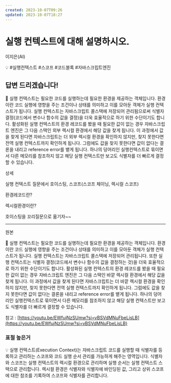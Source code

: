 ```yaml
---
created: 2023-10-07T09:26
updated: 2023-10-07T18:27
---
```

# 실행 컨텍스트에 대해 설명하시오.

이지은(AI)

💡 #실행컨텍스트 #스코프 #코드블록 #자바스크립트엔진

## **답변 드리겠습니다!**

<aside>
📌 실행 컨텍스트는 필요한 코드를 실행하는데 필요한 환경을 제공하는 객체입니다. 환경이란 코드 실행에 영향을 주는 조건이나 상태를 의미하고 이를 모아둔 객체가 실행 컨텍스트가 됩니다. 
실행 컨텍스트는 자바스크립트 콜스택에 저장되어 관리됨으로써 식별자 결정(코드에서 변수나 함수의 값을 결정)을 더욱 효율적으로 하기 위한 수단이기도 합니다. 활성화된 실행 컨텍스트의 환경 레코드를 봤을 때 필요한 값이 없는 경우 자바스크립트 엔진은 그 다음 스택인 외부 렉시컬 환경에서 해당 값을 찾게 됩니다. 이 과정에서 값을 찾게 된다면 자바스크립트는 더 외부 렉시컬 환경을 확인하지 않지만, 찾지 못한다면 전역 실행 컨텍스트까지 확인하게 됩니다. 그럼에도 값을 찾지 못한다면 값이 없다는 결론을 내리고 reference error를 뱉게 됩니다. 하나의 덩어리인 실행컨텍스트로 묶이면서 다른 메모리를 참조하지 않고 해당 실행 컨텍스트만 보고도 식별자를 더 빠르게 결정할 수 있습니다.

</aside>

상세

실행 컨텍스트 질문에서 호이스팅, 스코프(스코프 체이닝, 렉시컬 스코프)

환경레코드란? 

렉시컬환경이란? 

호이스팅을 꼬리질문으로 옮기자~~

---

원본

<aside>
📌 실행 컨텍스트는 필요한 코드를 실행하는데 필요한 환경을 제공하는 객체입니다. 환경이란 코드 실행에 영향을 주는 조건이나 상태를 의미하고 이를 모아둔 객체가 실행 컨텍스트가 됩니다. 실행 컨텍스트는 자바스크립트 콜스택에 저장되어 관리됩니다. 또한 실행 컨텍스트는 식별자 결정(코드에서 변수나 함수의 값을 결정하는 것)을 더욱 효율적으로 하기 위한 수단이기도 합니다. 활성화된 실행 컨텍스트의 환경 레코드를 봤을 때 필요한 값이 없는 경우 자바스크립트 엔진은 그 다음 스택인 바깥 렉시컬 환경에서 해당 값을 찾게 됩니다. 이 과정에서 값을 찾게 된다면 자바스크립트는 더 바깥 렉시컬 환경을 확인하지 않지만, 찾지 못한다면 전역 실행 컨텍스트까지 확인하게 됩니다. 그럼에도 값을 찾지 못한다면 값이 없다는 결론을 내리고 reference error를 뱉게 됩니다. 하나의 덩어리인 실행컨텍스트로 묶이면서 다른 메모리를 참조하지 않고 해당 실행 컨텍스트만 보고도 식별자를 더 빠르게 결정할 수 있습니다.

</aside>

참고 : [https://youtu.be/EWfujNzSUmw?si=vBSVdMNuFbeLisLB](https://youtu.be/EWfujNzSUmw?si=vBSVdMNuFbeLisLB)

### 표절 높은거

<aside>
💡 실행 컨텍스트(Execution Context)는 자바스크립트 코드를 실행할 때 식별자를 등록하고 관리하는 스코프와 코드 실행 순서 관리를 가능하게 해주는 영역입니다. 식별자와 스코프는 실행 컨텍스트의 렉시컬 환경으로 관리하며 실행 순서는 실행 컨텍스트 스택으로 관리합니다. 렉시컬 환경은 식별자와 식별자에 바인딩된 값, 그리고 상위 스코프에 대한 참조를 기록하여 스코프와 식별자를 관리합니다.

</aside>
